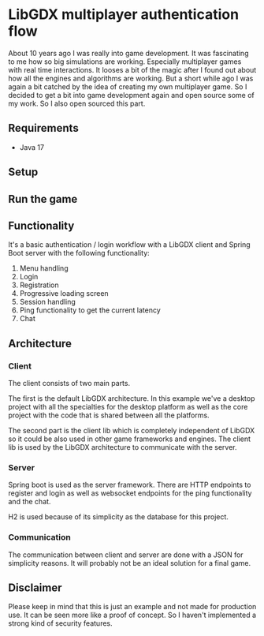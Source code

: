 # LibGDX multiplayer authentication flow

About 10 years ago I was really into game development. It was fascinating to me how so big simulations are working. Especially multiplayer games with real time interactions. It looses a bit of the magic after I found out about how all the engines and algorithms are working. But a short while ago I was again a bit catched by the idea of creating my own multiplayer game. So I decided to get a bit into game development again and open source some of my work. So I also open sourced this part.

## Requirements
- Java 17

## Setup

## Run the game

## Functionality

It's a basic authentication / login workflow with a LibGDX client and Spring Boot server with the following functionality:
1. Menu handling
2. Login
3. Registration
4. Progressive loading screen
5. Session handling
6. Ping functionality to get the current latency
7. Chat

## Architecture
### Client
The client consists of two main parts.

The first is the default LibGDX architecture. In this example we've a desktop project with all the specialties for the desktop platform as well as the core project with the code that is shared between all the platforms.

The second part is the client lib which is completely independent of LibGDX so it could be also used in other game frameworks and engines. The client lib is used by the LibGDX architecture to communicate with the server.
### Server
Spring boot is used as the server framework. There are HTTP endpoints to register and login as well as websocket endpoints for the ping functionality and the chat.

H2 is used because of its simplicity as the database for this project.

### Communication

The communication between client and server are done with a JSON for simplicity reasons. It will probably not be an ideal solution for a final game.

## Disclaimer

Please keep in mind that this is just an example and not made for production use. It can be seen more like a proof of concept. So I haven't implemented a strong kind of security features.
